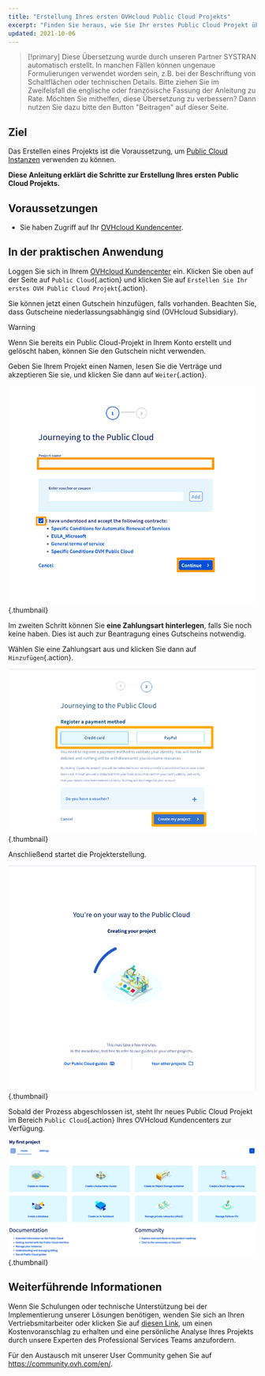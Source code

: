 ```yaml
---
title: "Erstellung Ihres ersten OVHcloud Public Cloud Projekts"
excerpt: "Finden Sie heraus, wie Sie Ihr erstes Public Cloud Projekt über das OVHcloud Kundencenter"
updated: 2021-10-06
---
```



> [!primary]
> Diese Übersetzung wurde durch unseren Partner SYSTRAN automatisch erstellt. In manchen Fällen können ungenaue Formulierungen verwendet worden sein, z.B. bei der Beschriftung von Schaltflächen oder technischen Details. Bitte ziehen Sie im Zweifelsfall die englische oder französische Fassung der Anleitung zu Rate. Möchten Sie mithelfen, diese Übersetzung zu verbessern? Dann nutzen Sie dazu bitte den Button "Beitragen" auf dieser Seite.
>

## Ziel

Das Erstellen eines Projekts ist die Voraussetzung, um [Public Cloud Instanzen](https://www.ovhcloud.com/de/public-cloud/) verwenden zu können.

**Diese Anleitung erklärt die Schritte zur Erstellung Ihres ersten Public Cloud Projekts.**

## Voraussetzungen

- Sie haben Zugriff auf Ihr [OVHcloud Kundencenter](https://www.ovh.com/auth/?action=gotomanager&from=https://www.ovh.de/&ovhSubsidiary=de).

## In der praktischen Anwendung

Loggen Sie sich in Ihrem [OVHcloud Kundencenter](https://www.ovh.com/auth/?action=gotomanager&from=https://www.ovh.de/&ovhSubsidiary=de) ein. Klicken Sie oben auf der Seite auf `Public Cloud`{.action} und klicken Sie auf `Erstellen Sie Ihr erstes OVH Public Cloud Projekt`{.action}.

Sie können jetzt einen Gutschein hinzufügen, falls vorhanden. Beachten Sie, dass Gutscheine niederlassungsabhängig sind (OVHcloud Subsidiary).

> [!warning]
> Wenn Sie bereits ein Public Cloud-Projekt in Ihrem Konto erstellt und gelöscht haben, können Sie den Gutschein nicht verwenden.
>

Geben Sie Ihrem Projekt einen Namen, lesen Sie die Verträge und akzeptieren Sie sie, und klicken Sie dann auf `Weiter`{.action}.

![name project](images/confirmvoucher.png){.thumbnail}

Im zweiten Schritt können Sie **eine Zahlungsart hinterlegen**, falls Sie noch keine haben. Dies ist auch zur Beantragung eines Gutscheins notwendig.

Wählen Sie eine Zahlungsart aus und klicken Sie dann auf `Hinzufügen`{.action}.

![add card](images/pci-project-03b_2020.png){.thumbnail}

Anschließend startet die Projekterstellung.

![creating project](images/creatingproject.png){.thumbnail}

Sobald der Prozess abgeschlossen ist, steht Ihr neues Public Cloud Projekt im Bereich `Public Cloud`{.action} Ihres OVHcloud Kundencenters zur Verfügung.

![new project created](images/newprojectcreated.png){.thumbnail}

## Weiterführende Informationen

Wenn Sie Schulungen oder technische Unterstützung bei der Implementierung unserer Lösungen benötigen, wenden Sie sich an Ihren Vertriebsmitarbeiter oder klicken Sie auf [diesen Link](https://www.ovhcloud.com/de/professional-services/), um einen Kostenvoranschlag zu erhalten und eine persönliche Analyse Ihres Projekts durch unsere Experten des Professional Services Teams anzufordern.

Für den Austausch mit unserer User Community gehen Sie auf <https://community.ovh.com/en/>.
